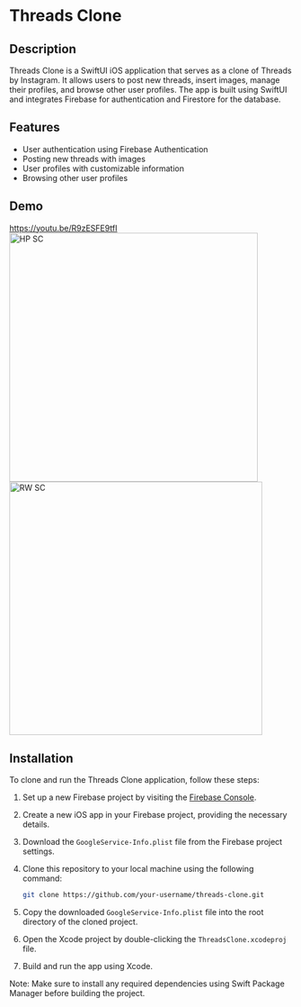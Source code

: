 # Threads Clone

## Description

Threads Clone is a SwiftUI iOS application that serves as a clone of Threads by Instagram. It allows users to post new threads, insert images, manage their profiles, and browse other user profiles. The app is built using SwiftUI and integrates Firebase for authentication and Firestore for the database.

## Features

- User authentication using Firebase Authentication
- Posting new threads with images
- User profiles with customizable information
- Browsing other user profiles

## Demo

https://youtu.be/R9zESFE9tfI
<img width="442" alt="HP SC" src="https://github.com/tsun99/Threads-Clone/assets/49662627/e2246e95-b484-451f-a2a2-94ec2e14450e">
<img width="450" alt="RW SC" src="https://github.com/tsun99/Threads-Clone/assets/49662627/db4603b3-da93-46a7-a68a-f29e9df16651">



## Installation

To clone and run the Threads Clone application, follow these steps:

1. Set up a new Firebase project by visiting the [Firebase Console](https://console.firebase.google.com/).
2. Create a new iOS app in your Firebase project, providing the necessary details.
3. Download the `GoogleService-Info.plist` file from the Firebase project settings.
4. Clone this repository to your local machine using the following command:

   ```bash
   git clone https://github.com/your-username/threads-clone.git
   ```

5. Copy the downloaded `GoogleService-Info.plist` file into the root directory of the cloned project.
6. Open the Xcode project by double-clicking the `ThreadsClone.xcodeproj` file.
7. Build and run the app using Xcode.

Note: Make sure to install any required dependencies using Swift Package Manager before building the project.
